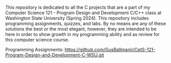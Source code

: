 This repository is dedicated to all the C projects that are a part of my Computer Science 121 - Program Design and Development C/C++ class at Washington State University (Spring 2024). This repository includes programming assignments, quizzes, and labs. By no means are any of these solutions the best or the most elegant, however, they are intended to be here in order to show growth in my programming ability and as review for this computer science course.

Programming Assignments:
https://github.com/GusBallmanjr/CptS-121-Program-Design-and-Development-C-WSU.git
